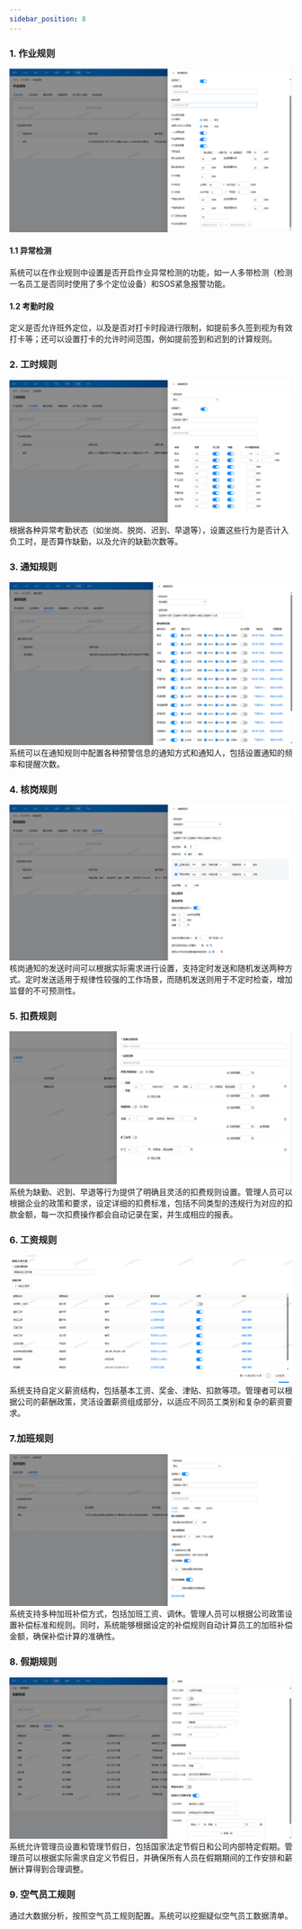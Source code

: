 ```yaml
---
sidebar_position: 8
---
```

### 1. 作业规则
![alt text](image.png)
#### 1.1 异常检测
系统可以在作业规则中设置是否开启作业异常检测的功能，如一人多带检测（检测一名员工是否同时使用了多个定位设备）和SOS紧急报警功能。
#### 1.2 考勤时段
定义是否允许班外定位，以及是否对打卡时段进行限制，如提前多久签到视为有效打卡等；还可以设置打卡的允许时间范围，例如提前签到和迟到的计算规则。
### 2. 工时规则
![alt text](image-1.png)
根据各种异常考勤状态（如坐岗、脱岗、迟到、早退等），设置这些行为是否计入负工时，是否算作缺勤，以及允许的缺勤次数等。
### 3. 通知规则
![alt text](image-2.png)
系统可以在通知规则中配置各种预警信息的通知方式和通知人，包括设置通知的频率和提醒次数。
### 4. 核岗规则
![alt text](image-3.png)
核岗通知的发送时间可以根据实际需求进行设置，支持定时发送和随机发送两种方式。定时发送适用于规律性较强的工作场景，而随机发送则用于不定时检查，增加监督的不可预测性。
### 5. 扣费规则
![alt text](image-4.png)
系统为缺勤、迟到、早退等行为提供了明确且灵活的扣费规则设置。管理人员可以根据企业的政策和要求，设定详细的扣费标准，包括不同类型的违规行为对应的扣款金额，每一次扣费操作都会自动记录在案，并生成相应的报表。
### 6. 工资规则
![alt text](image-5.png)
系统支持自定义薪资结构，包括基本工资、奖金、津贴、扣款等项。管理者可以根据公司的薪酬政策，灵活设置薪资组成部分，以适应不同员工类别和复杂的薪资要求。
### 7.加班规则
![alt text](image-6.png)
系统支持多种加班补偿方式，包括加班工资、调休。管理人员可以根据公司政策设置补偿标准和规则。同时，系统能够根据设定的补偿规则自动计算员工的加班补偿金额，确保补偿计算的准确性。
### 8. 假期规则
![alt text](image-7.png)
系统允许管理员设置和管理节假日，包括国家法定节假日和公司内部特定假期。管理员可以根据实际需求自定义节假日，并确保所有人员在假期期间的工作安排和薪酬计算得到合理调整。
### 9. 空气员工规则
通过大数据分析，按照空气员工规则配置。系统可以挖掘疑似空气员工数据清单。